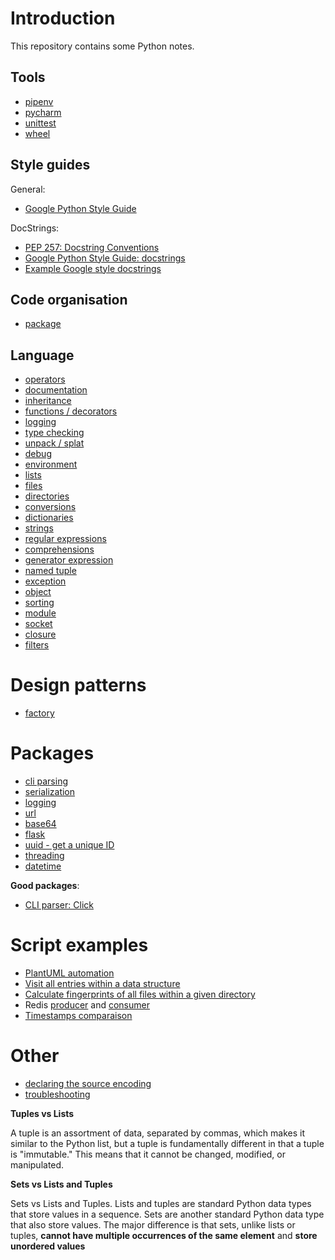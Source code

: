 # Introduction

This repository contains some Python notes.

## Tools

* [pipenv](pipenv.md)
* [pycharm](pycharm.md)
* [unittest](unittest.md)
* [wheel](https://github.com/denis-beurive/pywheel)

## Style guides

General:

* [Google Python Style Guide](https://github.com/google/styleguide/blob/gh-pages/pyguide.md)

DocStrings:

* [PEP 257: Docstring Conventions](https://www.python.org/dev/peps/pep-0257/)
* [Google Python Style Guide: docstrings](https://github.com/google/styleguide/blob/gh-pages/pyguide.md#381-docstrings)
* [Example Google style docstrings](https://gist.github.com/candlewill/fce04bb26d402288cd02f09bd4f5f562)

## Code organisation

* [package](package.md)

## Language

* [operators](operators.md)
* [documentation](documentation.md)
* [inheritance](inheritance.md)
* [functions / decorators](function.md)
* [logging](logging.md)
* [type checking](type_checks.md)
* [unpack / splat](unpack.md)
* [debug](debug.md)
* [environment](environment.md)
* [lists](lists.md)
* [files](files.md)
* [directories](directories.md)
* [conversions](conversions.md)
* [dictionaries](dictionaries.md)
* [strings](strings.md)
* [regular expressions](regex.md)
* [comprehensions](comprehensions.md)
* [generator expression](generator_expression.md)
* [named tuple](namedtuple.md)
* [exception](exception.md)
* [object](object.md)
* [sorting](sorting.md)
* [module](module.md)
* [socket](socket.md)
* [closure](code/closure.py)
* [filters](code/filters.py)

# Design patterns

* [factory](factory.md)

# Packages

* [cli parsing](cli-parsing.md)
* [serialization](serialization.md)
* [logging](logging.md)
* [url](url.md)
* [base64](base64.md)
* [flask](flask.md)
* [uuid - get a unique ID](uniqid.md)
* [threading](lock.md)
* [datetime](datetime.md)

**Good packages**:

* [CLI parser: Click](https://click.palletsprojects.com/en/7.x/)

# Script examples

* [PlantUML automation](code/plantuml_automation.py)
* [Visit all entries within a data structure](code/data_walk.py)
* [Calculate fingerprints of all files within a given directory](code/md5src.py)
* Redis [producer](code/redis_producer.py) and [consumer](code/redis_consumer.py)
* [Timestamps comparaison](code/timestamp_cmp.py)

# Other

* [declaring the source encoding](encoding.md)
* [troubleshooting](troubleshooting.md)

**Tuples vs Lists**

A tuple is an assortment of data, separated by commas, which makes it similar to the Python list, but a tuple is fundamentally different in that a tuple is "immutable." This means that it cannot be changed, modified, or manipulated. 

**Sets vs Lists and Tuples**

Sets vs Lists and Tuples. Lists and tuples are standard Python data types that store values in a sequence. Sets are another standard Python data type that also store values. The major difference is that sets, unlike lists or tuples, **cannot have multiple occurrences of the same element** and **store unordered values**



